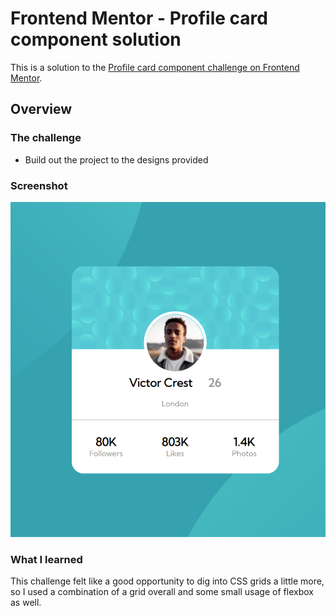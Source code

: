 # Frontend Mentor - Profile card component solution

This is a solution to the [Profile card component challenge on Frontend Mentor](https://www.frontendmentor.io/challenges/profile-card-component-cfArpWshJ). 

## Overview

### The challenge

- Build out the project to the designs provided

### Screenshot

![](./complete/complete.png)


### What I learned

This challenge felt like a good opportunity to dig into CSS grids a little more, so I used a combination of a grid overall and some small usage of flexbox as well.